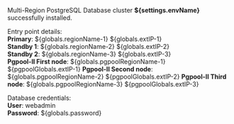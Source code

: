 Multi-Region PostgreSQL Database cluster **${settings.envName}** successfully installed.

Entry point details:    
**Primary**: ${globals.regionName-1} ${globals.extIP-1}   
**Standby 1**: ${globals.regionName-2} ${globals.extIP-2}   
**Standby 2**: ${globals.regionName-3} ${globals.extIP-3}  
**Pgpool-II First node**: ${globals.pgpoolRegionName-1} ${pgpoolGlobals.extIP-1}
**Pgpool-II Second node**: ${globals.pgpoolRegionName-2} ${pgpoolGlobals.extIP-2}
**Pgpool-II Third node**: ${globals.pgpoolRegionName-3} ${pgpoolGlobals.extIP-3}    

Database credentials:   
**User**: webadmin    
**Password**: ${globals.password}  
